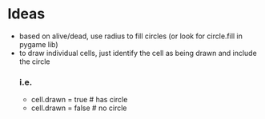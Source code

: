 # Ideas

* based on alive/dead, use radius to fill circles (or look for circle.fill in pygame lib)
* to draw individual cells, just identify the cell as being drawn and include the circle
    ### i.e.
    * cell.drawn = true # has circle
    * cell.drawn = false # no circle